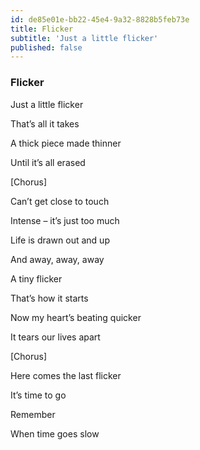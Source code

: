 ```yaml
---
id: de85e01e-bb22-45e4-9a32-8828b5feb73e
title: Flicker
subtitle: 'Just a little flicker'
published: false
---
```




### Flicker

Just a little flicker

That’s all it takes

A thick piece made thinner

Until it’s all erased

\[Chorus\]

Can’t get close to touch

Intense – it’s just too much

Life is drawn out and up

And away, away, away

A tiny flicker

That’s how it starts

Now my heart’s beating quicker

It tears our lives apart

\[Chorus\]

Here comes the last flicker

It’s time to go

Remember

When time goes slow